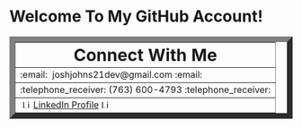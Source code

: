 # Welcome To My GitHub Account!

<div align='center'>
 
<table border='10'>
 <tr>
    <th><b style="font-size:30px">Connect With Me</b></th>
 </tr>
 <tr>
    <td>:email: &nbsp;joshjohns21dev@gmail.com :email:</td>
 </tr>
 <tr>
  <td>:telephone_receiver: (763) 600-4793 :telephone_receiver:</td>
 </tr>
 <tr>
  <td>&nbsp;<image src="https://upload.wikimedia.org/wikipedia/commons/thumb/c/ca/LinkedIn_logo_initials.png/640px-LinkedIn_logo_initials.png" alt="LinkedIn logo" width="15" height="15" />&nbsp;<a href='https://www.linkedin.com/in/josh-johnson/'>LinkedIn Profile</a> <image src="https://upload.wikimedia.org/wikipedia/commons/thumb/c/ca/LinkedIn_logo_initials.png/640px-LinkedIn_logo_initials.png" alt="LinkedIn logo" width="15" height="15" /></td>
 </tr>
</table>

</div>


<!--
Here are some ideas to get you started:

- 🔭 I’m currently working on ...
- 🌱 I’m currently learning ...
- 👯 I’m looking to collaborate on ...
- 🤔 I’m looking for help with ...
- 💬 Ask me about ...
- 📫 How to reach me: ...
- 😄 Pronouns: ...
- ⚡ Fun fact: ...
-->
